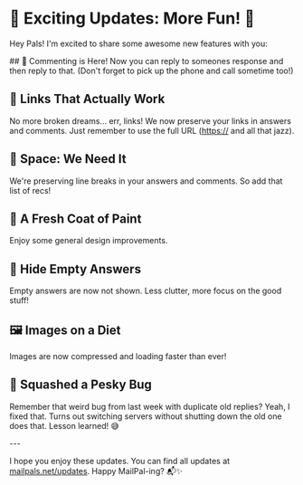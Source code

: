 # 🎉 Exciting Updates: More Fun! 🎉

Hey Pals! I'm excited to share some awesome new features with you:
<div class="my-12">
## 💬 Commenting is Here!
Now you can reply to someones response and then reply to that. (Don't forget to pick up the phone and call sometime too!)

## 🔗 Links That Actually Work
No more broken dreams... err, links! We now preserve your links in answers and comments. Just remember to use the full URL (<a href="https://www.youtube.com/watch?v=dQw4w9WgXcQ" target="_blank" rel="noopener noreferrer" style="color: inherit; text-decoration: underline;">https://</a> and all that jazz).


## 🚀 Space: We Need It
We're preserving line breaks in your answers and comments. So add that list of recs!


## 💅 A Fresh Coat of Paint
Enjoy some general design improvements.


## 🙈 Hide Empty Answers
Empty answers are now not shown. Less clutter, more focus on the good stuff!


## 🖼️ Images on a Diet
Images are now compressed and loading faster than ever!


## 🐛 Squashed a Pesky Bug
Remember that weird bug from last week with duplicate old replies? Yeah, I fixed that. Turns out switching servers without shutting down the old one does that. Lesson learned! 😅
</div>
---

I hope you enjoy these updates. You can find all updates at [mailpals.net/updates](https://mailpals.net/updates). Happy MailPal-ing? 📬✨
